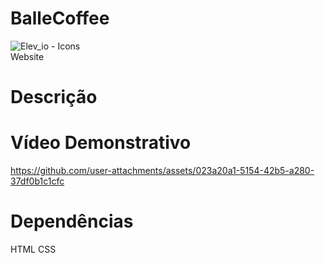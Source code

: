 
# BalleCoffee

![Elev_io - Icons](https://github.com/user-attachments/assets/3b4623be-d9f8-46fb-be97-a4608a917697) <br> Website

# Descrição

# Vídeo  Demonstrativo



https://github.com/user-attachments/assets/023a20a1-5154-42b5-a280-37df0b1c1cfc


# Dependências

HTML
CSS
